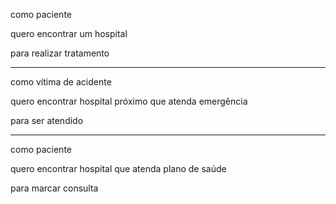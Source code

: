 como paciente

quero encontrar um hospital

para realizar tratamento

  ------------------------
  
como vítima de acidente

quero encontrar hospital próximo que atenda emergência

para ser atendido

  ------------------------

como paciente

quero encontrar hospital que atenda plano de saúde

para marcar consulta
